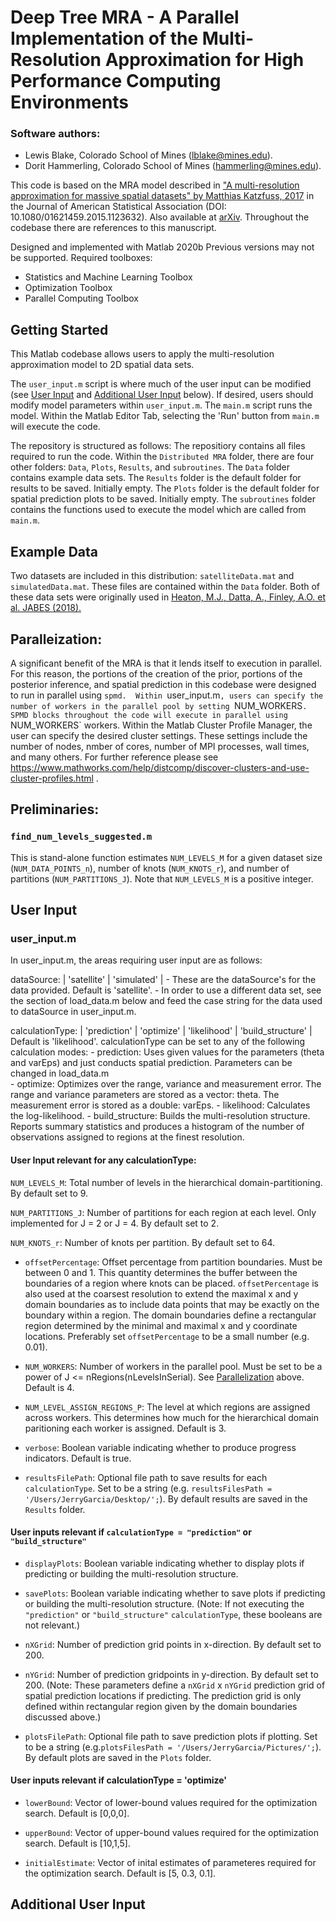 # Deep Tree MRA - A Parallel Implementation of the Multi-Resolution Approximation for High Performance Computing Environments

### Software authors:
*	Lewis Blake, Colorado School of Mines (lblake@mines.edu).
*	Dorit Hammerling, Colorado School of Mines (hammerling@mines.edu).

This code is based on the MRA model described in
["A multi-resolution approximation for massive spatial datasets" by Matthias Katzfuss, 2017](https://amstat.tandfonline.com/doi/abs/10.1080/01621459.2015.1123632) in the Journal of American Statistical Association (DOI: 10.1080/01621459.2015.1123632). Also available at [arXiv](https://arxiv.org/abs/1507.04789).
Throughout the codebase there are references to this manuscript.

Designed and implemented with Matlab 2020b
Previous versions may not be supported.
Required toolboxes:
- Statistics and Machine Learning Toolbox
- Optimization Toolbox
- Parallel Computing Toolbox

## Getting Started

This Matlab codebase allows users to apply the multi-resolution approximation model to 2D spatial data sets.

The `user_input.m` script is where much of the user input can be modified (see [User Input](#user_input) and [Additional User Input](#additional_user_input) below).
If desired, users should modify model parameters within `user_input.m`.
The `main.m` script runs the model. 
Within the Matlab Editor Tab, selecting the 'Run' button from `main.m` will execute the code.


The repository is structured as follows: 
The repositiory contains all files required to run the code.
Within the `Distributed MRA` folder, there are four other folders: `Data`, `Plots`, `Results`, and `subroutines`.
The `Data` folder contains example data sets. 
The `Results` folder is the default folder for results to be saved. Initially empty. 
The `Plots` folder is the default folder for spatial prediction plots to be saved. Initially empty.
The `subroutines` folder contains the functions used to execute the model which are called from `main.m`.

## Example Data

Two datasets are included in this distribution: `satelliteData.mat` and `simulatedData.mat`. 
These files are contained within the `Data` folder.
Both of these data sets were originally used in [Heaton, M.J., Datta, A., Finley, A.O. et al. JABES (2018).](https://doi.org/10.1007/s13253-018-00348-w)


## <a name = "parallelization"></a> Paralleization:

A significant benefit of the MRA is that it lends itself to execution in parallel. 
For this reason, the portions of the creation of the prior, portions of the posterior inference, and spatial prediction in this codebase were designed to run in parallel using `spmd. 
Within `user_input.m`, users can specify the number of workers in the parallel pool by setting `NUM_WORKERS`. 
SPMD blocks throughout the code will execute in parallel using `NUM_WORKERS` workers.
Within the Matlab Cluster Profile Manager, the user can specify the desired cluster settings.
These settings include the number of nodes, nmber of cores, number of MPI processes, wall times, and many others.
For further reference please see https://www.mathworks.com/help/distcomp/discover-clusters-and-use-cluster-profiles.html .

## Preliminaries:

### `find_num_levels_suggested.m` 

This is stand-alone function estimates `NUM_LEVELS_M` for a given dataset size (`NUM_DATA_POINTS_n`), number of knots (`NUM_KNOTS_r`), and number of partitions (`NUM_PARTITIONS_J`).
Note that `NUM_LEVELS_M` is a positive integer.

## <a name="user_input"></a> User Input

### user_input.m 

In user_input.m, the areas requiring user input are as follows:

dataSource: | 'satellite' | 'simulated' |
    - These are the dataSource's for the data provided. Default is 'satellite'.
    - In order to use a different data set, see the section of load_data.m below and feed the case string for the data used to dataSource in user_input.m.

calculationType: | 'prediction' | 'optimize' | 'likelihood' | 'build_structure' |
Default is 'likelihood'.
calculationType can be set to any of the following calculation modes:
	- prediction: Uses given values for the parameters (theta and varEps) and just conducts spatial prediction. Parameters can be changed in load_data.m	
	- optimize: Optimizes over the range, variance and measurement error. The range and variance parameters are stored as a vector: theta. The measurement error is stored as a double: varEps.	
	- likelihood: Calculates the log-likelihood.
	- build_structure: Builds the multi-resolution structure. Reports summary statistics and produces a histogram of the number of observations assigned to regions at the finest resolution.

#### User Input relevant for any calculationType:

`NUM_LEVELS_M`: Total number of levels in the hierarchical domain-partitioning. By default set to 9.

`NUM_PARTITIONS_J`: Number of partitions for each region at each level. Only implemented for J = 2 or J = 4. By default set to 2.

`NUM_KNOTS_r`: Number of knots per partition. By default set to 64.

* `offsetPercentage`: Offset percentage from partition boundaries. Must be between 0 and 1.
This quantity determines the buffer between the boundaries of a region where knots can be placed.
`offsetPercentage` is also used at the coarsest resolution to extend the maximal x and y domain boundaries as to include data points that may be exactly on the boundary within a region. The domain boundaries define a rectangular region determined by the minimal and maximal x and y coordinate locations. Preferably set `offsetPercentage` to be a small number (e.g. 0.01).

* `NUM_WORKERS`: Number of workers in the parallel pool. Must be set to be a power of J <= nRegions(nLevelsInSerial). See [Parallelization](#parallelization) above. Default is 4.

* `NUM_LEVEL_ASSIGN_REGIONS_P`: The level at which regions are assigned across workers. This determines how much for the hierarchical domain paritioning each worker is assigned. Default is 3.

* `verbose`: Boolean variable indicating whether to produce progress indicators. Default is true.

* `resultsFilePath`: Optional file path to save results for each `calculationType`. 
Set to be a string (e.g. `resultsFilesPath = '/Users/JerryGarcia/Desktop/';`). By default results are saved in the `Results` folder.

#### User inputs relevant if `calculationType = "prediction"` or `"build_structure"`

* `displayPlots`: Boolean variable indicating whether to display plots if predicting or building the multi-resolution structure.
* `savePlots`: Boolean variable indicating whether to save plots if predicting or building the multi-resolution structure.
(Note: If not executing the `"prediction"` or `"build_structure"` `calculationType`, these booleans are not relevant.)

* `nXGrid`: Number of prediction grid points in x-direction. By default set to 200.
* `nYGrid`: Number of prediction gridpoints in y-direction. By default set to 200.
(Note: These parameters define a `nXGrid` x `nYGrid` prediction grid of spatial prediction locations if predicting.
The prediction grid is only defined within rectangular region given by the domain boundaries discussed above.)

* `plotsFilePath`: Optional file path to save prediction plots if plotting.
Set to be a string (e.g.`plotsFilesPath = '/Users/JerryGarcia/Pictures/';`).
By default plots are saved in the `Plots` folder.

#### User inputs relevant if calculationType = 'optimize'

* `lowerBound`: Vector of lower-bound values required for the optimization search. Default is [0,0,0].

* `upperBound`: Vector of upper-bound values required for the optimization search. Default is [10,1,5].

* `initialEstimate`: Vector of inital estimates of parameteres required for the optimization search. Default is [5, 0.3, 0.1].



## <a name = "additional_user_input"></a> Additional User Input



